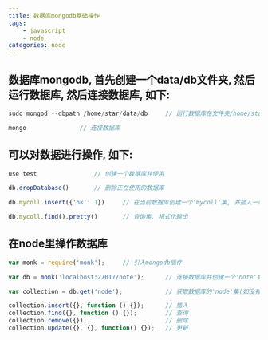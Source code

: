 ```yaml
---
title: 数据库mongodb基础操作
tags: 
    - javascript
    - node
categories: node
---
```


## 数据库mongodb, 首先创建一个data/db文件夹, 然后运行数据库, 然后连接数据库, 如下:
<!-- more -->

```javascript
sudo mongod --dbpath /home/star/data/db		// 运行数据库在文件夹/home/star/data/db下

mongo				// 连接数据库
```

## 可以对数据进行操作, 如下:
```javascript
use test				// 创建一个数据库并使用

db.dropDatabase()		// 删除正在使用的数据库

db.mycoll.insert({'ok': 1})		// 在当前数据库创建一个'mycoll'集, 并插入一组数据

db.mycoll.find().pretty()		// 查询集, 格式化输出
```

## 在node里操作数据库
```javascript
var monk = require('monk');		// 引入mongodb插件

var db = monk('localhost:27017/note');		// 连接数据库并创建一个'note'数据库

var collection = db.get('node');			// 获取数据库的'node'集(如没有, 创建)

collection.insert({}, function () {});		// 插入
collection.find({}, function () {});		// 查询
collection.remove({});						// 删除
collection.update({}, {}, function() {});	// 更新
```
